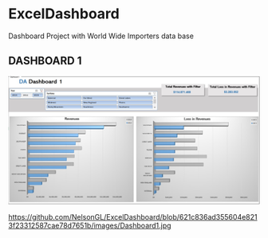 # ExcelDashboard
Dashboard Project with World Wide Importers data base

## DASHBOARD 1 

![DashBoard 1](https://github.com/NelsonGL/ExcelDashboard/blob/621c836ad355604e8213f23312587cae78d7651b/images/Dashboard1.jpg)


https://github.com/NelsonGL/ExcelDashboard/blob/621c836ad355604e8213f23312587cae78d7651b/images/Dashboard1.jpg
